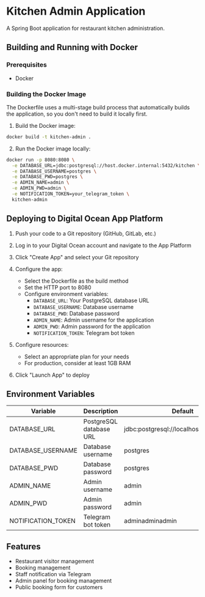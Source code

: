 # Kitchen Admin Application

A Spring Boot application for restaurant kitchen administration.

## Building and Running with Docker

### Prerequisites

- Docker

### Building the Docker Image

The Dockerfile uses a multi-stage build process that automatically builds the application, so you don't need to build it locally first.

1. Build the Docker image:

```bash
docker build -t kitchen-admin .
```

2. Run the Docker image locally:

```bash
docker run -p 8080:8080 \
  -e DATABASE_URL=jdbc:postgresql://host.docker.internal:5432/kitchen \
  -e DATABASE_USERNAME=postgres \
  -e DATABASE_PWD=postgres \
  -e ADMIN_NAME=admin \
  -e ADMIN_PWD=admin \
  -e NOTIFICATION_TOKEN=your_telegram_token \
  kitchen-admin
```

## Deploying to Digital Ocean App Platform

1. Push your code to a Git repository (GitHub, GitLab, etc.)

2. Log in to your Digital Ocean account and navigate to the App Platform

3. Click "Create App" and select your Git repository

4. Configure the app:
   - Select the Dockerfile as the build method
   - Set the HTTP port to 8080
   - Configure environment variables:
     - `DATABASE_URL`: Your PostgreSQL database URL
     - `DATABASE_USERNAME`: Database username
     - `DATABASE_PWD`: Database password
     - `ADMIN_NAME`: Admin username for the application
     - `ADMIN_PWD`: Admin password for the application
     - `NOTIFICATION_TOKEN`: Telegram bot token

5. Configure resources:
   - Select an appropriate plan for your needs
   - For production, consider at least 1GB RAM

6. Click "Launch App" to deploy

## Environment Variables

| Variable | Description | Default |
|----------|-------------|---------|
| DATABASE_URL | PostgreSQL database URL | jdbc:postgresql://localhost:5432/kitchen |
| DATABASE_USERNAME | Database username | postgres |
| DATABASE_PWD | Database password | postgres |
| ADMIN_NAME | Admin username | admin |
| ADMIN_PWD | Admin password | admin |
| NOTIFICATION_TOKEN | Telegram bot token | adminadminadmin |

## Features

- Restaurant visitor management
- Booking management
- Staff notification via Telegram
- Admin panel for booking management
- Public booking form for customers
